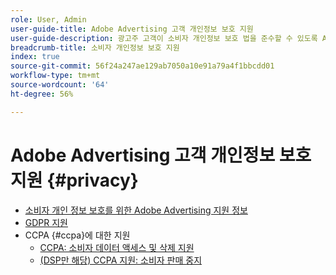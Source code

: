 ```yaml
---
role: User, Admin
user-guide-title: Adobe Advertising 고객 개인정보 보호 지원
user-guide-description: 광고주 고객이 소비자 개인정보 보호 법을 준수할 수 있도록 Adobe Advertising이 제공하는 모든 유형의 보안 및 개인정보 보호 제어 기능에 대해 알아봅니다.
breadcrumb-title: 소비자 개인정보 보호 지원
index: true
source-git-commit: 56f24a247ae129ab7050a10e91a79a4f1bbcdd01
workflow-type: tm+mt
source-wordcount: '64'
ht-degree: 56%

---
```



# Adobe Advertising 고객 개인정보 보호 지원 {#privacy}

+ [소비자 개인 정보 보호를 위한 Adobe Advertising 지원 정보](/help/privacy/home.md)
+ [GDPR 지원](/help/privacy/gdpr.md)
+ CCPA {#ccpa}에 대한 지원
   + [CCPA: 소비자 데이터 액세스 및 삭제 지원](/help/privacy/ccpa/ccpa-access-delete.md)
   + [(DSP만 해당) CCPA 지원: 소비자 판매 중지](/help/privacy/ccpa/ccpa-opt-out-of-sale.md)
